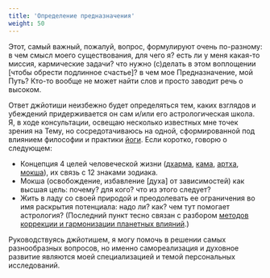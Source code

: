 ```yaml
---
title: 'Определение предназначения'
weight: 50
---
```

Этот, самый важный, пожалуй, вопрос, формулируют очень по-разному:
в чем смысл моего существования, для чего я? есть ли у меня какая-то миссия,
кармические задачи? что нужно (с)делать в этом воплощении [чтобы обрести подлинное счастье]?
в чем мое Предназначение, мой Путь?
Кто-то вообще не может найти слов и просто заводит речь о высоком.

<!-- more -->

Ответ джйотиши неизбежно будет определяться тем, каких взглядов
и убеждений придерживается он сам и/или его астрологическая школа.
Я, в ходе консультации, освещаю несколько известных мне точек зрения на Тему,
но сосредотачиваюсь на одной, сформированной под влиянием философии и практики [йоги](http://nathas.org).
Если коротко, говорю о следующем:
* Концепция 4 целей человеческой жизни
([дхарма](http://nathas.org/dictionary/dxarma),
[кама](http://nathas.org/dictionary/kama),
[артха](http://nathas.org/dictionary/artxa),
[мокша](http://nathas.org/dictionary/moksha)),
их связь с 12 знаками зодиака.
* Мокша (освобождение, избавление [духа] от зависимостей) как высшая цель:
почему? для кого? что из этого следует?
* Жить в ладу со своей природой и преодолевать ее ограничения
во имя раскрытия потенциала: надо ли? как? чем тут помогает астрология?
(Последний пункт тесно связан с разбором [методов коррекции и гармонизации планетных влияний](/services/harmony).)

Руководствуясь джйотишем, я могу помочь в решении самых разнообразных вопросов,
но именно самореализация и духовное развитие являются моей специализацией
и темой персональных исследований.